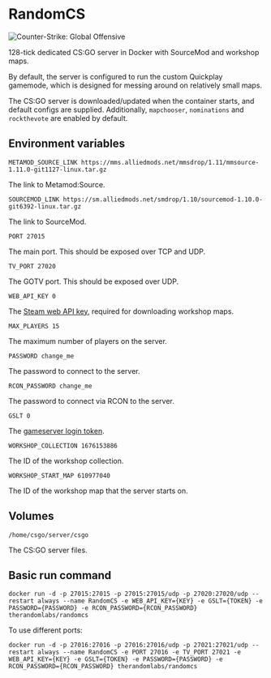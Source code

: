 # RandomCS

![Counter-Strike: Global Offensive](
https://upload.wikimedia.org/wikipedia/en/thumb/1/1b/CS-GO_Logo.svg/1920px-CS-GO_Logo.svg.png)

128-tick dedicated CS:GO server in Docker with SourceMod and workshop maps.

By default, the server is configured to run the custom Quickplay gamemode, which is designed
for messing around on relatively small maps.

The CS:GO server is downloaded/updated when the container starts, and default configs are supplied.
Additionally, `mapchooser`, `nominations` and `rockthevote` are enabled by default.

## Environment variables

`METAMOD_SOURCE_LINK https://mms.alliedmods.net/mmsdrop/1.11/mmsource-1.11.0-git1127-linux.tar.gz`

The link to Metamod:Source.

`SOURCEMOD_LINK https://sm.alliedmods.net/smdrop/1.10/sourcemod-1.10.0-git6392-linux.tar.gz`

The link to SourceMod.

`PORT 27015`

The main port. This should be exposed over TCP and UDP.

`TV_PORT 27020`

The GOTV port. This should be exposed over UDP.

`WEB_API_KEY 0`

The [Steam web API key](https://steamcommunity.com/dev/apikey),
required for downloading workshop maps.

`MAX_PLAYERS 15`

The maximum number of players on the server.

`PASSWORD change_me`

The password to connect to the server.

`RCON_PASSWORD change_me`

The password to connect via RCON to the server.

`GSLT 0`

The [gameserver login token](https://steamcommunity.com/dev/managegameservers).

`WORKSHOP_COLLECTION 1676153886`

The ID of the workshop collection.

`WORKSHOP_START_MAP 610977040`

The ID of the workshop map that the server starts on.

## Volumes

`/home/csgo/server/csgo`

The CS:GO server files.

## Basic run command

`docker run -d -p 27015:27015 -p 27015:27015/udp -p 27020:27020/udp --restart always
--name RandomCS -e WEB_API_KEY={KEY} -e GSLT={TOKEN} -e PASSWORD={PASSWORD}
-e RCON_PASSWORD={RCON_PASSWORD} therandomlabs/randomcs`

To use different ports:

`docker run -d -p 27016:27016 -p 27016:27016/udp -p 27021:27021/udp --restart always
--name RandomCS -e PORT 27016 -e TV_PORT 27021 -e WEB_API_KEY={KEY} -e GSLT={TOKEN}
-e PASSWORD={PASSWORD} -e RCON_PASSWORD={RCON_PASSWORD} therandomlabs/randomcs`

